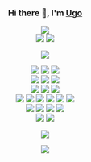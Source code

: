 <h3 align="center">
Hi there 👋, I'm
<a href="https://ugo94490.github.io">Ugo</a>
</h3>

<p align="center">
<!-- Coding and Social Websites -->
<a href="https://www.linkedin.com/in/ugo-levi-cescutti"><img src="https://img.shields.io/static/v1?color=0366d6&label=%20&labelColor=5c5c5c&logo=linkedin&logoColor=ffffff&message=LinkedIn&style=for-the-badge" /></a>
<br />
<!-- Coding Platforms -->
<a href="https://www.hackerearth.com/@ugo94490"><img src="https://img.shields.io/static/v1?color=0366d6&label=%20&labelColor=5c5c5c&logo=hackerearth&logoColor=ffffff&message=Hacker Earth&style=for-the-badge" /></a>
<a href="https://www.hackerrank.com/ugo_levi_cescut1?hr_r=1"><img src="https://img.shields.io/static/v1?color=0366d6&label=%20&labelColor=5c5c5c&logo=hackerrank&logoColor=ffffff&message=Hacker Rank&style=for-the-badge" /></a>
</p>

<p align="center">
<img src="https://github-readme-stats.vercel.app/api?username=ugo94490&count_private=true&include_all_commits=true&show_icons=true&title_color=0366d6&icon_color=0366d6&text_color=24292e&bg_color=ffffff" />
</p>

<p align="center">
<!-- Programming -->
<!-- Experienced -->
<img src="https://img.shields.io/static/v1?color=0366d6&label=%20&labelColor=5c5c5c&logo=c&logoColor=ffffff&message=C&style=flat-square" />
<img src="https://img.shields.io/static/v1?color=0366d6&label=%20&labelColor=5c5c5c&logo=c%2B%2B&logoColor=ffffff&message=C%2B%2B&style=flat-square" />
<img src="https://img.shields.io/static/v1?color=0366d6&label=%20&labelColor=5c5c5c&logo=python&logoColor=ffffff&message=Python&style=flat-square" />
<br />
<!-- Familiar -->
<img src="https://img.shields.io/static/v1?color=0366d6&label=%20&labelColor=5c5c5c&logo=gnu-bash&logoColor=ffffff&message=Shell%20Script&style=flat-square" />
<img src="https://img.shields.io/static/v1?color=0366d6&label=%20&labelColor=5c5c5c&logo=rust&logoColor=ffffff&message=Rust&style=flat-square" />
<img src="https://img.shields.io/static/v1?color=0366d6&label=%20&labelColor=5c5c5c&logo=haskell&logoColor=ffffff&message=Haskell&style=flat-square" />
<br />
<!-- Framework -->
<img src="https://img.shields.io/static/v1?color=0366d6&label=%20&labelColor=5c5c5c&logo=pytorch&logoColor=ffffff&message=PyTorch&style=flat-square" />
<img src="https://img.shields.io/static/v1?color=0366d6&label=%20&labelColor=5c5c5c&logo=tensorflow&logoColor=ffffff&message=TensorFlow&style=flat-square" />
<img src="https://img.shields.io/static/v1?color=0366d6&label=%20&labelColor=5c5c5c&logo=flutter&logoColor=ffffff&message=Flutter&style=flat-square" />
<br />
<!-- Tools and Technologies -->
<img src="https://img.shields.io/static/v1?color=0366d6&label=%20&labelColor=5c5c5c&logo=jenkins&logoColor=ffffff&message=Jenkins&style=flat-square" />
<img src="https://img.shields.io/static/v1?color=0366d6&label=%20&labelColor=5c5c5c&logo=docker&logoColor=ffffff&message=Docker&style=flat-square" />
<img src="https://img.shields.io/static/v1?color=0366d6&label=%20&labelColor=5c5c5c&logo=git&logoColor=ffffff&message=Git&style=flat-square" />
<img src="https://img.shields.io/static/v1?color=0366d6&label=%20&labelColor=5c5c5c&logo=Amazon AWS&logoColor=ffffff&message=AWS&style=flat-square" />
<img src="https://img.shields.io/static/v1?color=0366d6&label=%20&labelColor=5c5c5c&logo=Amazon S3&logoColor=ffffff&message=S3&style=flat-square" />
<img src="https://img.shields.io/static/v1?color=0366d6&label=%20&labelColor=5c5c5c&logo=json&logoColor=ffffff&message=JSON&style=flat-square" />
<br />
<!-- WorkFlow -->
<img src="https://img.shields.io/static/v1?color=0366d6&label=%20&labelColor=5c5c5c&logo=visual-studio-code&logoColor=ffffff&message=Visual%20Studio%20Code&style=flat-square" />
<img src="https://img.shields.io/static/v1?color=0366d6&label=%20&labelColor=5c5c5c&logo=airtable&logoColor=ffffff&message=AirTable&style=flat-square" />
<img src="https://img.shields.io/static/v1?color=0366d6&label=%20&labelColor=5c5c5c&logo=cmake&logoColor=ffffff&message=CMake&style=flat-square" />
<img src="https://img.shields.io/static/v1?color=0366d6&label=%20&labelColor=5c5c5c&logo=gitlab&logoColor=ffffff&message=GitLab&style=flat-square" />
<br />
<!-- Operating Systems & WorkFlow-->
<img src="https://img.shields.io/static/v1?color=0366d6&label=%20&labelColor=5c5c5c&logo=linux&logoColor=ffffff&message=Linux&style=flat-square" />
<img src="https://img.shields.io/static/v1?color=0366d6&label=%20&labelColor=5c5c5c&logo=windows&logoColor=ffffff&message=Windows&style=flat-square" />
<br />
</p>
<p align="center">
<img src="https://komarev.com/ghpvc/?color=0366d6&style=flat-square&username=ugo94490" />
</p>
<p align="center">
<img src="https://github-readme-stats.vercel.app/api/top-langs/?username=ugo94490&layout=compact" />
</p>
